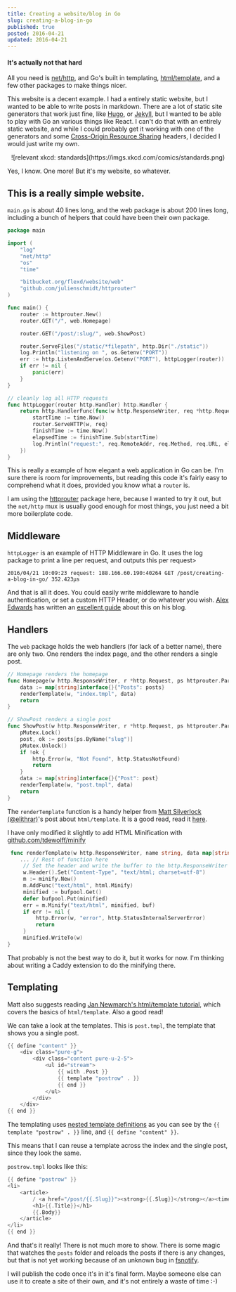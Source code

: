 ```yaml
---
title: Creating a website/blog in Go
slug: creating-a-blog-in-go
published: true
posted: 2016-04-21
updated: 2016-04-21
---
```

#### It's actually not that hard
All you need is [net/http](https://godoc.org/net/http), and Go's built in templating, [html/template](https://godoc.org/html/template), and a few other packages to make things nicer.

This website is a decent example. I had a entirely static website, but I wanted to be able to write posts in markdown.
There are a lot of static site generators that work just fine, like [Hugo](https://gohugo.io/), or [Jekyll](http://jekyllrb.com/), but I wanted to be able to play with Go an various things like React.
I can't do that with an entirely static website, and while I could probably get it working with one of the generators and some [Cross-Origin Resource Sharing](https://en.wikipedia.org/wiki/Cross-origin_resource_sharing) headers, I decided I would just write my own.

<center>![relevant xkcd: standards](https://imgs.xkcd.com/comics/standards.png)</center>

Yes, I know. One more! But it's my website, so whatever.

## This is a really simple website.

`main.go` is about 40 lines long, and the web package is about 200 lines long, including a bunch of helpers that could have been their own package.

```go
package main

import (
    "log"
    "net/http"
    "os"
    "time"

    "bitbucket.org/flexd/website/web"
    "github.com/julienschmidt/httprouter"
)

func main() {
    router := httprouter.New()
    router.GET("/", web.Homepage)

    router.GET("/post/:slug/", web.ShowPost)

    router.ServeFiles("/static/*filepath", http.Dir("./static"))
    log.Println("listening on ", os.Getenv("PORT"))
    err := http.ListenAndServe(os.Getenv("PORT"), httpLogger(router))
    if err != nil {
        panic(err)
    }
}

// cleanly log all HTTP requests
func httpLogger(router http.Handler) http.Handler {
    return http.HandlerFunc(func(w http.ResponseWriter, req *http.Request) {
        startTime := time.Now()
        router.ServeHTTP(w, req)
        finishTime := time.Now()
        elapsedTime := finishTime.Sub(startTime)
        log.Println("request:", req.RemoteAddr, req.Method, req.URL, elapsedTime)
    })
}
```

This is really a example of how elegant a web application in Go can be. I'm sure there is room for improvements, but reading this code it's fairly easy to comprehend what it does, provided you know what a `router` is.

I am using the [httprouter](https://github.com/julienschmidt/httprouter) package here, because I wanted to try it out, but the `net/http` mux is usually good enough for most things, you just need a bit more boilerplate code.

## Middleware
`httpLogger` is an example of HTTP Middleware in Go. It uses the log package to print a line per request, and outputs this per request>

`2016/04/21 10:09:23 request: 188.166.60.190:40264 GET /post/creating-a-blog-in-go/ 352.423µs`

And that is all it does. You could easily write middleware to handle authentication, or set a custom HTTP Header, or do whatever you wish.
[Alex Edwards](https://twitter.com/ajmedwards) has written an [excellent guide](http://www.alexedwards.net/blog/making-and-using-middleware) about this on his blog.

## Handlers
The `web` package holds the web handlers (for lack of a better name), there are only two. One renders the index page, and the other renders a single post.

```go
// Homepage renders the homepage
func Homepage(w http.ResponseWriter, r *http.Request, ps httprouter.Params) {
    data := map[string]interface{}{"Posts": posts}
    renderTemplate(w, "index.tmpl", data)
    return
}

// ShowPost renders a single post
func ShowPost(w http.ResponseWriter, r *http.Request, ps httprouter.Params) {
    pMutex.Lock()
    post, ok := posts[ps.ByName("slug")]
    pMutex.Unlock()
    if !ok {
        http.Error(w, "Not Found", http.StatusNotFound)
        return
    }
    data := map[string]interface{}{"Post": post}
    renderTemplate(w, "post.tmpl", data)
    return
}
```


The `renderTemplate` function is a handy helper from [Matt Silverlock (@elithrar)](https://elithrar.github.io)'s post about `html/template`. It is a good read, read it [here](https://elithrar.github.io/article/approximating-html-template-inheritance/).

I have only modified it slightly to add HTML Minification with [github.com/tdewolff/minify](https://github.com/tdewolff/minify)
```go
 func renderTemplate(w http.ResponseWriter, name string, data map[string]interface{}) {
    ... // Rest of function here
     // Set the header and write the buffer to the http.ResponseWriter
     w.Header().Set("Content-Type", "text/html; charset=utf-8")
     m := minify.New()
     m.AddFunc("text/html", html.Minify)
     minified := bufpool.Get()
     defer bufpool.Put(minified)
     err = m.Minify("text/html", minified, buf)
     if err != nil {
         http.Error(w, "error", http.StatusInternalServerError)
         return
     }
     minified.WriteTo(w)
}
```

That probably is not the best way to do it, but it works for now. I'm thinking about writing a Caddy extension to do the minifying there.

## Templating
Matt also suggests reading [Jan Newmarch's html/template tutorial](http://jan.newmarch.name/golang/template/chapter-template.html), which covers the basics of `html/template`. Also a good read!

We can take a look at the templates. This is `post.tmpl`, the template that shows you a single post.
```go
{{ define "content" }}
    <div class="pure-g">
        <div class="content pure-u-2-5">
            <ul id="stream">
                {{ with .Post }}
                {{ template "postrow" . }}
                {{ end }}
            </ul>
        </div>
    </div>
{{ end }}
```

The templating uses [nested template definitions](https://godoc.org/text/template#hdr-Nested_template_definitions) as you can see by the `{{ template "postrow" . }}` line, and `{{ define "content" }}`.

This means that I can reuse a template across the index and the single post, since they look the same.

`postrow.tmpl` looks like this:

```go
{{ define "postrow" }}
<li>
    <article>
        / <a href="/post/{{.Slug}}"><strong>{{.Slug}}</strong></a><time>{{.PostedDate}}</time>
        <h1>{{.Title}}</h1>
        {{.Body}}
    </article>
</li>
{{ end }}
```

And that's it really! There is not much more to show. There is some magic that watches the `posts` folder and reloads the posts if there is any changes, but that is not yet working because of an unknown bug in [fsnotify](https://github.com/fsnotify/fsnotify).

I will publish the code once it's in it's final form. Maybe someone else can use it to create a site of their own, and it's not entirely a waste of time :-)
